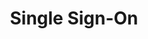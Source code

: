 ---
# -------------------------- #
#      Page & Formatting     #
# -------------------------- #

title: Single Sign-On
permalink: /account-security/single-sign-on
summary: "Tighten up and simplify your Stitch account's security with the Single Sign-on (SSO) feature."

input: false
layout: general
feedback: true

key: "single-sign-on"
type: "security"
weight: 1


# -------------------------- #
#        Introduction        #
# -------------------------- #

intro: |
  {% assign user-roles = site.data.stitch.user-management.roles %}

  {{ page.summary }}

  In this guide:

  {% for section in page.sections %}
  - [{{ section.summary }}](#{{ section.anchor }})
  {% endfor %}


# -------------------------- #
#           Content          #
# -------------------------- #

sections:
  - title: "Single Sign-on (SSO) basics"
    anchor: "basics"
    summary: "Some Single Sign-on (SSO) basics"
    content: |
      {% for subsection in section.subsections %}
      - [{{ subsection.title }}](#{{ subsection.anchor }})
      {% endfor %}

    subsections:
      - title: "What is Single Sign-on?"
        anchor: "basics--what-is-sso"
        content: |
          From [Wikipedia](https://en.wikipedia.org/wiki/Single_sign-on){:target="new"}:

          > Single Sign-on (SSO) is an authentication scheme that allows a user to log in with a single ID and password to any of several related, yet independent, software systems.

          SSO allows you to securely grant members of your team access to Stitch by internally managing their credentials through the [Identity Provider (IdP)](#basics--supported-identity-providers) of your choice.

      - title: "How does SSO work in Stitch?"
        anchor: "basics--how-sso-works"
        content: |
          {% capture sso-admin %}
          SSO can be enabled by any team member of a Stitch account. The team member who initially enables SSO becomes an {{ user-roles.sso-admin.name }} user. To request that other users are added or removed as {{ user-roles.sso-admin.name | append: "s" }}, the {{ user-roles.sso-admin.name }} should contact support.
          {% endcapture %}

          When SSO is enabled in Stitch, non-{{ user-roles.sso-admin.name }} users must sign into Stitch using your organization's Identity Provider (IdP).

          Additionally, when SSO is enabled:

          - Upon initial enablement, all pending team member invitations are invalidated
          - Upon initial enablement, all existing team members in the account receive an email notification
          - Only {{ user-roles.sso-admin.name }} users are able to update their email addresses and passwords, or add, deactivate, or reactivate other team members
          - Team members access must be [managed in your IdP](#basics--how-is-user-access-managed)

      - title: "What Identity Providers (IdP) are supported by Stitch?"
        anchor: "basics--supported-identity-providers"
        content: |
          {% assign supported-identity-providers = site.account-security | where:"idp",true | sort_natural:"display-name" %}

          Stitch currently supports the following Identity Providers (IdP):

          {% for idp in supported-identity-providers %}
          - [{{ idp.display-name }}]({{ idp.url | prepend: site.baseurl }})
          {% endfor %}

      - title: "Who can enable SSO?"
        anchor: "basics--who-can-enable-sso"
        content: |
          {{ sso-admin }}

      - title: "Who can modify the SSO configuration?"
        anchor: "basics--who-can-modify-sso"
        content: |
          Only {{ user-roles.sso-admin.name }} users can modify an existing SSO configuration. This includes modifying any settings, disabling SSO, or reenabling SSO.

      - title: "How is team member access to Stitch managed?"
        anchor: "basics--how-is-user-access-managed"
        content: |
          When SSO is enabled, team member access must be managed in your IdP. If your colleague requires access to Stitch, a user with the required permissions in your IdP must grant them access through the IdP. This is also applicable if a team member no longer requires access to Stitch.

          **Note**: Team members removed from your IdP will still display in the **Team members** section of the **Account Settings** page, even though they no longer have access to Stitch. To clean up the list, click **Deactivate** to remove them.

      - title: "How can I access Stitch if my Identity Provider experiences downtime?"
        anchor: "basics--idp-downtime"
        content: |
          If SSO is enabled and your IdP is experiencing downtime, only {{ user-roles.sso-admin.name }} users will be able to access Stitch. These users can sign into Stitch using their password, ensuring a member of your team will always have access even if your Identity Provider is down.

      - title: "What happens when SSO is disabled in Stitch?"
        anchor: "basics--disable-sso"
        content: |
          Only an {{ user-roles.sso-admin.name }} can [disable SSO in Stitch](#disable-sso). When SSO is disabled, the following occurs:

          - All team members in the account receive an email notifying them that SSO has been disabled
          - All team members in the account receive a password reset email
          - Team members must sign in using Stitch credentials
          - Team members may be invited or removed directly in Stitch

          **Note**: This is also applicable when [switching to a different IdP](#switch-idp), as switching IdPs requires disabling the current SSO configuration.

  - title: "Enabling SSO"
    anchor: "enable-sso"
    summary: "How to enable in your Stitch account"
    content: |
      To enable SSO in your Stitch account:

      {% include shared/sso/stitch-sso-menu-path.html type="initial-setup" %}
      1. Follow the guide for your IdP to complete the setup. [Click here](#basics--supported-identity-providers) for links to the guides.

  - title: "Modifying SSO settings"
    anchor: "modify-sso"
    summary: "How to modify the SSO configuration in your Stitch account"
    content: |
      {% include note.html type="single-line" content="**Note**: The IdP used by your Stitch account can't be modified using these instructions. Refer to the [Switching to a different IdP section](#switch-idp) for more info." %}

      {% capture sso-edit %}
      1. Click {{ app.menu-paths.account-settings }}.
      2. Scroll down to the **Single Sign-on** section.
      3. Click **Edit**. The SSO Settings page will display.
      {% endcapture %}

      {{ sso-edit }}4. Make your changes, clicking **Save and Update** when finished.

  - title: "Disabling SSO"
    anchor: "disable-sso"
    summary: "How to enable in your Stitch account"
    content: |
      {{ sso-edit }}4. In the **Disable SSO** section, click **Disable SSO**.
      5. When prompted to confirm, click **Disable SSO** to continue.

      A **Success!** message will display in the **Account Settings** page if the configuration is disabled successfully. After SSO is disabled, team members in the account will receive an [email notification and a password reset email](#basics--disable-sso).

  - title: "Switching to a different IdP"
    anchor: "switch-idp"
    summary: "How to switch to a different IdP in your Stitch account"
    content: |
      As Stitch allows only one SSO configuration at a time, you'll need to disable the current configuration and then enable SSO again to switch to a different IdP.

      1. [Disable the current SSO configuration](#disable-sso).
      2. Re-enable SSO, following the guide for your IdP to complete the setup. [Click here](#basics--supported-identity-providers) for links to the guides.
---